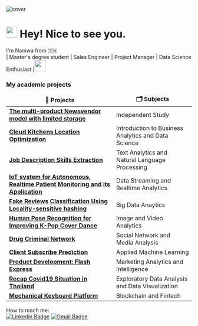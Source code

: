 ![cover](https://user-images.githubusercontent.com/90306227/183274635-020def35-379a-40eb-b61c-822aeb5b0220.png)
<h1><img src="https://slackmojis.com/emojis/30796-meow_derpy/download" width="30"/> Hey! Nice to see you.</h1>
<p>I'm Namwa from 🇹🇭 </br> 
| Master's degree student | Sales Engineer | Project Manager | Data Science Enthusiast |<img src="https://slackmojis.com/emojis/4239-blob-hearts/download" width="30"/>
</p>
<h3>My academic projects</h3>
<table>
  <thead align="center">
    <tr border: none;>
      <td><b>🌟 Projects</b></td>
      <td><b>🗂 Subjects</b></td>
    </tr>
  </thead>
  <tbody>
    <tr>
      <td><a href="https://github.com/Namwaa/The-multi-product-newsvendor-model-with-limited-storage-for-Cloud-kitchen"><b>The multi-product Newsvendor model with limited storage</b></a></td>
      <td>Independent Study</td> 
    </tr>
    <tr>
      <td><a href="https://github.com/Namwaa/Cloud-Kitchens-Location-Optimization-Project"><b>Cloud Kitchens Location Optimization</b></a></td>
      <td>Introduction to Business Analytics and Data Science</td> 
    </tr>
    <tr>
      <td><a href="https://github.com/Namwaa/NLP_Project"><b>Job Description Skills Extraction</b></a></td>
      <td>Text Analytics and Natural Language Processing</td> 
    </tr>
    <tr>
      <td><a href="https://github.com/Namwaa/Data-streaming-and-realtime-analytics-Project"><b>IoT system for Autonomous, Realtime Patient Monitoring and its Application</b></a></td>
      <td>Data Streaming and Realtime Analytics</td> 
    </tr>
    <tr>
      <td><a href="https://github.com/Namwaa/Big-data-anaytics-project"><b>Fake Reviews Classification Using Locality-sensitive hashing</b></a></td>
      <td>Big Data Anaytics</td> 
    </tr>
    <tr>
      <td><a href="https://github.com/Namwaa/Image_and_video_analytics_project"><b>Human Pose Recognition for Improving K-Pop Cover Dance</b></a></td>
      <td>Image and Video Analytics</td> 
    </tr>
    <tr>
      <td><a href="https://github.com/Namwaa/Social-network-and-media-analysis-project"><b>Drug Criminal Network</b></a></td>
      <td>Social Network and Media Analysis</td> 
    </tr>
    <tr>
      <td><a href="https://github.com/Namwaa/Applied-Machine-Learning-Project"><b>Client Subscribe Prediction</b></a></td>
      <td>Applied Machine Learning</td> 
    </tr>
        <tr>
      <td><a href="https://github.com/Namwaa/Marketing-analytics-and-intelligence-project"><b>Product Development: Flash Express</b></a></td>
      <td>Marketing Analytics and Intelligence</td> 
    </tr>
    <tr>
      <td><a href="https://github.com/Namwaa/Data_Visualization_Project"><b>Recap Covid19 Situation in Thailand</b></a></td>
      <td>Exploratory Data Analysis and Data Visualization</td> 
    </tr>
    <tr>
      <td><a href="https://github.com/Namwaa/Blockchain_Project_Mechanical_Keyboard_Platform"><b>Mechanical Keyboard Platform</b></a></td>
      <td>Blockchain and Fintech</td> 
    </tr>
  </tbody>
</table>

How to reach me:<br/>
[![Linkedin Badge](https://img.shields.io/badge/-Rakchanok-blue?style=flat&logo=Linkedin&logoColor=white&link=https://bit.ly/3qC7QSl)](https://bit.ly/3qC7QSl)
[![Gmail Badge](https://img.shields.io/badge/-Rakchanok-ff69b4?style=flat&logo=Gmail&logoColor=white&link=mailto:rakchanok.t@hotmail.co.th)](mailto:rakchanok.t@hotmail.co.th)

